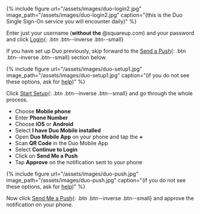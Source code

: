 {% include figure url="/assets/images/duo-login2.jpg" image_path="/assets/images/duo-login2.jpg" caption="(this is the Duo Single Sign-On service you will encounter daily)" %}

Enter just your username (**without the** @squareup.com) and your password and click [Login](){: .btn .btn--inverse .btn--small}

If you have set up Duo previously, skip forward to the [Send a Push](#push){: .btn .btn--inverse .btn--small} section below.

{% include figure url="/assets/images/duo-setup1.jpg" image_path="/assets/images/duo-setup1.jpg" caption="(if you do not see these options, ask for [help](/help))" %}

Click [Start Setup](){: .btn .btn--inverse .btn--small} and go through the whole process.

* Choose **Mobile phone**
* Enter​ **Phone Number**
* Choose​ **iOS** or **Android**
* Select​ **I have Duo Mobile installed**
* Open​ **Duo Mobile App** on your phone and tap the **+**
* Scan **QR Code** in the Duo Mobile App
* Select​ **Continue to Login**
* Click on **S​end Me a Push**
* Tap **Approve** on the notification sent to your phone

<a name="push"></a>
{% include figure url="/assets/images/duo-push.jpg" image_path="/assets/images/duo-push.jpg" caption="(if you do not see these options, ask for [help](/help))" %}

Now click [S​end Me a Push](){: .btn .btn--inverse .btn--small} and approve the notification on your phone.